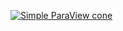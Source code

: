 [![Simple ParaView cone](/assets/images/examples/ContourGeometry.jpg)](https://github.com/Kitware/trame/tree/master/examples/07_paraview/ContourGeometry)